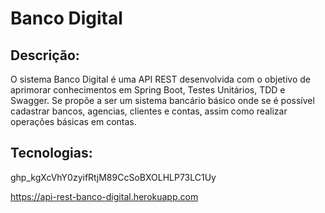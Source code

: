 # Banco Digital

## Descrição:
O sistema Banco Digital é uma API REST desenvolvida com o objetivo de aprimorar conhecimentos em Spring Boot, Testes Unitários, TDD e Swagger. Se propõe a ser um sistema bancário básico onde se é possível cadastrar bancos, agencias, clientes e contas, assim como realizar operações básicas em contas.

## Tecnologias:
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 

https://api-rest-banco-digital.herokuapp.com
